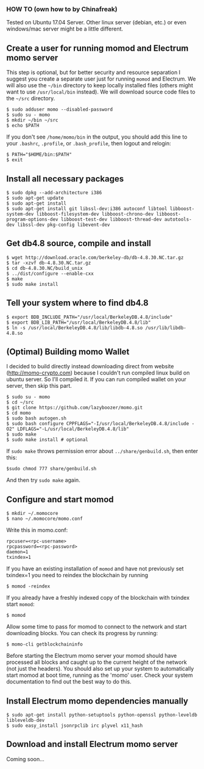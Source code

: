 ### HOW TO (own how to by Chinafreak)

Tested on Ubuntu 17.04 Server. Other linux server (debian, etc.) or even windows/mac server might be a little different.

## Create a user for running momod and Electrum momo server

This step is optional, but for better security and resource separation I
suggest you create a separate user just for running `momod` and Electrum.
We will also use the `~/bin` directory to keep locally installed files
(others might want to use `/usr/local/bin` instead). We will download source
code files to the `~/src` directory.

    $ sudo adduser momo --disabled-password
    $ sudo su - momo
    $ mkdir ~/bin ~/src
    $ echo $PATH

If you don't see `/home/momo/bin` in the output, you should add this line
to your `.bashrc`, `.profile`, or `.bash_profile`, then logout and relogin:

    $ PATH="$HOME/bin:$PATH"
    $ exit


## Install all necessary packages
    $ sudo dpkg --add-architecture i386
    $ sudo apt-get update
    $ sudo apt-get install
    $ sudo apt-get install git libssl-dev:i386 autoconf libtool libboost-system-dev libboost-filesystem-dev libboost-chrono-dev libboost-program-options-dev libboost-test-dev libboost-thread-dev autotools-dev libssl-dev pkg-config libevent-dev


## Get db4.8 source, compile and install

    $ wget http://download.oracle.com/berkeley-db/db-4.8.30.NC.tar.gz
    $ tar -xzvf db-4.8.30.NC.tar.gz
    $ cd db-4.8.30.NC/build_unix
    $ ../dist/configure --enable-cxx
    $ make
    $ sudo make install


## Tell your system where to find db4.8

    $ export BDB_INCLUDE_PATH="/usr/local/BerkeleyDB.4.8/include"
    $ export BDB_LIB_PATH="/usr/local/BerkeleyDB.4.8/lib"
    $ ln -s /usr/local/BerkeleyDB.4.8/lib/libdb-4.8.so /usr/lib/libdb-4.8.so


## (Optimal) Building momo Wallet 
I decided to build directly instead downloading direct from website (http://momo-crypto.com) because I couldn't run compiled linux build on ubuntu server. So I'll compiled it. If you can run compiled wallet on your server, then skip this part.

    $ sudo su - momo
    $ cd ~/src
    $ git clone https://github.com/lazyboozer/momo.git
    $ cd momo
    $ sudo bash autogen.sh
    $ sudo bash configure CPPFLAGS="-I/usr/local/BerkeleyDB.4.8/include -O2" LDFLAGS="-L/usr/local/BerkeleyDB.4.8/lib"
    $ sudo make
    $ sudo make install # optional

If ```sudo make``` throws permission error about ```../share/genbuild.sh```, then enter this:

    $sudo chmod 777 share/genbuild.sh

And then try ```sudo make```  again.

## Configure and start momod
    $ mkdir ~/.momocore
    $ nano ~/.momocore/momo.conf

Write this in momo.conf:

    rpcuser=<rpc-username>
    rpcpassword=<rpc-password>
    daemon=1
    txindex=1

If you have an existing installation of ```momod``` and have not previously set txindex=1 you need to reindex the blockchain by running

    $ momod -reindex

If you already have a freshly indexed copy of the blockchain with txindex start ```momod```:

    $ momod

Allow some time to pass for momod to connect to the network and start downloading blocks. You can check its progress by running:

    $ momo-cli getblockchaininfo

Before starting the Electrum momo server your momod should have processed all blocks and caught up to the current height of the network (not just the headers). You should also set up your system to automatically start momod at boot time, running as the 'momo' user. Check your system documentation to find out the best way to do this.

##  Install Electrum momo dependencies manually
    $ sudo apt-get install python-setuptools python-openssl python-leveldb libleveldb-dev
    $ sudo easy_install jsonrpclib irc plyvel x11_hash

## Download and install Electrum momo server

Coming soon...